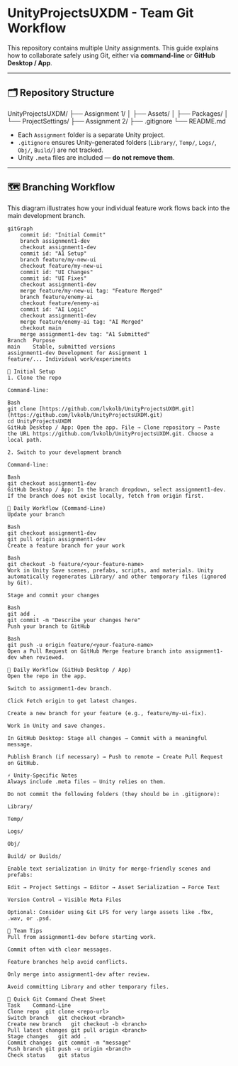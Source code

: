 # UnityProjectsUXDM - Team Git Workflow

This repository contains multiple Unity assignments. This guide explains how to collaborate safely using Git, either via **command-line** or **GitHub Desktop / App**.

---

## 🗂 Repository Structure

UnityProjectsUXDM/ 
├── Assignment 1/ 
│ ├── Assets/ 
│ ├── Packages/ 
│ └── ProjectSettings/ 
├── Assignment 2/ 
├── .gitignore 
└── README.md


- Each `Assignment` folder is a separate Unity project.
- `.gitignore` ensures Unity-generated folders (`Library/`, `Temp/`, `Logs/`, `Obj/`, `Build/`) are not tracked.
- Unity `.meta` files are included — **do not remove them**.

---

## 🗺 Branching Workflow

This diagram illustrates how your individual feature work flows back into the main development branch.

```mermaid
gitGraph
    commit id: "Initial Commit"
    branch assignment1-dev
    checkout assignment1-dev
    commit id: "A1 Setup"
    branch feature/my-new-ui
    checkout feature/my-new-ui
    commit id: "UI Changes"
    commit id: "UI Fixes"
    checkout assignment1-dev
    merge feature/my-new-ui tag: "Feature Merged"
    branch feature/enemy-ai
    checkout feature/enemy-ai
    commit id: "AI Logic"
    checkout assignment1-dev
    merge feature/enemy-ai tag: "AI Merged"
    checkout main
    merge assignment1-dev tag: "A1 Submitted"
Branch	Purpose
main	Stable, submitted versions
assignment1-dev	Development for Assignment 1
feature/...	Individual work/experiments

🌱 Initial Setup
1. Clone the repo

Command-line:

Bash
git clone [https://github.com/lvkolb/UnityProjectsUXDM.git](https://github.com/lvkolb/UnityProjectsUXDM.git)
cd UnityProjectsUXDM
GitHub Desktop / App: Open the app. File → Clone repository → Paste the URL https://github.com/lvkolb/UnityProjectsUXDM.git. Choose a local path.

2. Switch to your development branch

Command-line:

Bash
git checkout assignment1-dev
GitHub Desktop / App: In the branch dropdown, select assignment1-dev. If the branch does not exist locally, fetch from origin first.

🌿 Daily Workflow (Command-Line)
Update your branch

Bash
git checkout assignment1-dev
git pull origin assignment1-dev
Create a feature branch for your work

Bash
git checkout -b feature/<your-feature-name>
Work in Unity Save scenes, prefabs, scripts, and materials. Unity automatically regenerates Library/ and other temporary files (ignored by Git).

Stage and commit your changes

Bash
git add .
git commit -m "Describe your changes here"
Push your branch to GitHub

Bash
git push -u origin feature/<your-feature-name>
Open a Pull Request on GitHub Merge feature branch into assignment1-dev when reviewed.

🌿 Daily Workflow (GitHub Desktop / App)
Open the repo in the app.

Switch to assignment1-dev branch.

Click Fetch origin to get latest changes.

Create a new branch for your feature (e.g., feature/my-ui-fix).

Work in Unity and save changes.

In GitHub Desktop: Stage all changes → Commit with a meaningful message.

Publish Branch (if necessary) → Push to remote → Create Pull Request on GitHub.

⚡ Unity-Specific Notes
Always include .meta files — Unity relies on them.

Do not commit the following folders (they should be in .gitignore):

Library/

Temp/

Logs/

Obj/

Build/ or Builds/

Enable text serialization in Unity for merge-friendly scenes and prefabs:

Edit → Project Settings → Editor → Asset Serialization → Force Text

Version Control → Visible Meta Files

Optional: Consider using Git LFS for very large assets like .fbx, .wav, or .psd.

🧠 Team Tips
Pull from assignment1-dev before starting work.

Commit often with clear messages.

Feature branches help avoid conflicts.

Only merge into assignment1-dev after review.

Avoid committing Library and other temporary files.

📝 Quick Git Command Cheat Sheet
Task	Command-Line
Clone repo	git clone <repo-url>
Switch branch	git checkout <branch>
Create new branch	git checkout -b <branch>
Pull latest changes	git pull origin <branch>
Stage changes	git add .
Commit changes	git commit -m "message"
Push branch	git push -u origin <branch>
Check status	git status
